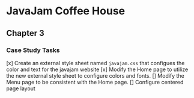 # JavaJam Coffee House

## Chapter 3

### Case Study Tasks

[x] Create an external style sheet named `javajam.css` that configues the color and text for the javajam website
[x] Modify the Home page to utilize the new external style sheet to configure colors and fonts.
[] Modify the Menu page to be consistent with the Home page.
[] Configure centered page layout